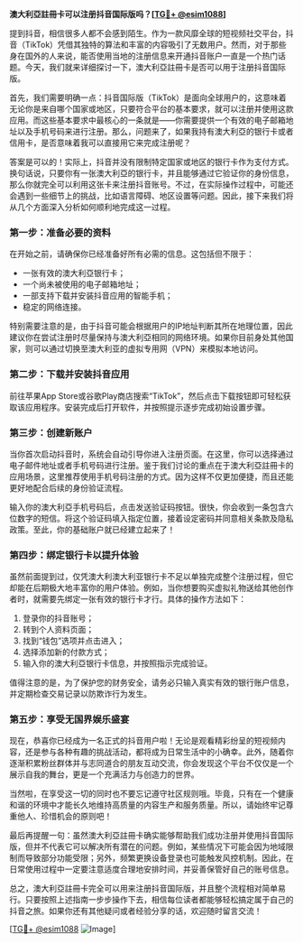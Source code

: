 **澳大利亞註冊卡可以注册抖音国际版吗？[[TG💪+ @esim1088](https://t.me/s/esim1088)]**

提到抖音，相信很多人都不会感到陌生。作为一款风靡全球的短视频社交平台，抖音（TikTok）凭借其独特的算法和丰富的内容吸引了无数用户。然而，对于那些身在国外的人来说，能否使用当地的注册信息来开通抖音账户一直是一个热门话题。今天，我们就来详细探讨一下，澳大利亞註冊卡是否可以用于注册抖音国际版。

首先，我们需要明确一点：抖音国际版（TikTok）是面向全球用户的，这意味着无论你是来自哪个国家或地区，只要符合平台的基本要求，就可以注册并使用这款应用。而这些基本要求中最核心的一条就是——你需要提供一个有效的电子邮箱地址以及手机号码来进行注册。那么，问题来了，如果我持有澳大利亞的银行卡或者信用卡，是否意味着我可以直接用它来完成注册呢？

答案是可以的！实际上，抖音并没有限制特定国家或地区的银行卡作为支付方式。换句话说，只要你有一张澳大利亞的银行卡，并且能够通过它验证你的身份信息，那么你就完全可以利用这张卡来注册抖音账号。不过，在实际操作过程中，可能还会遇到一些细节上的挑战，比如语言障碍、地区设置等问题。因此，接下来我们将从几个方面深入分析如何顺利地完成这一过程。

### 第一步：准备必要的资料

在开始之前，请确保你已经准备好所有必需的信息。这包括但不限于：
- 一张有效的澳大利亞银行卡；
- 一个尚未被使用的电子邮箱地址；
- 一部支持下载并安装抖音应用的智能手机；
- 稳定的网络连接。

特别需要注意的是，由于抖音可能会根据用户的IP地址判断其所在地理位置，因此建议你在尝试注册时尽量保持与澳大利亞相同的网络环境。如果你目前身处其他国家，则可以通过切换至澳大利亚的虚拟专用网（VPN）来模拟本地访问。

### 第二步：下载并安装抖音应用

前往苹果App Store或谷歌Play商店搜索“TikTok”，然后点击下载按钮即可轻松获取该应用程序。安装完成后打开软件，并按照提示逐步完成初始设置步骤。

### 第三步：创建新账户

当你首次启动抖音时，系统会自动引导你进入注册页面。在这里，你可以选择通过电子邮件地址或者手机号码进行注册。鉴于我们讨论的重点在于澳大利亞註冊卡的应用场景，这里推荐使用手机号码注册的方式。因为这样不仅更加便捷，而且还能更好地配合后续的身份验证流程。

输入你的澳大利亞手机号码后，点击发送验证码按钮。很快，你会收到一条包含六位数字的短信。将这个验证码填入指定位置，接着设定密码并同意相关条款及隐私政策。至此，你的基础账户就已经建立起来了！

### 第四步：绑定银行卡以提升体验

虽然前面提到过，仅凭澳大利澳大利亚银行卡不足以单独完成整个注册过程，但它却能在后期极大地丰富你的用户体验。例如，当你想要购买虚拟礼物送给其他创作者时，就需要先绑定一张有效的银行卡才行。具体的操作方法如下：

1. 登录你的抖音账号；
2. 转到个人资料页面；
3. 找到“钱包”选项并点击进入；
4. 选择添加新的付款方式；
5. 输入你的澳大利亞银行卡信息，并按照指示完成验证。

值得注意的是，为了保护您的财务安全，请务必只输入真实有效的银行账户信息，并定期检查交易记录以防欺诈行为发生。

### 第五步：享受无国界娱乐盛宴

现在，恭喜你已经成为一名正式的抖音用户啦！无论是观看精彩纷呈的短视频内容，还是参与各种有趣的挑战活动，都将成为日常生活中的小确幸。此外，随着你逐渐积累粉丝群体并与志同道合的朋友互动交流，你会发现这个平台不仅仅是一个展示自我的舞台，更是一个充满活力与创造力的世界。

当然啦，在享受这一切的同时也不要忘记遵守社区规则哦。毕竟，只有在一个健康和谐的环境中才能长久地维持高质量的内容生产和服务质量。所以，请始终牢记尊重他人、珍惜机会的原则吧！

最后再提醒一句：虽然澳大利亞註冊卡确实能够帮助我们成功注册并使用抖音国际版，但并不代表它可以解决所有潜在的问题。例如，某些情况下可能会因为地域限制而导致部分功能受限；另外，频繁更换设备登录也可能触发风控机制。因此，在日常使用过程中一定要注意适度合理地安排时间，并妥善保管好自己的账号信息。

总之，澳大利亞註冊卡完全可以用来注册抖音国际版，并且整个流程相对简单易行。只要按照上述指南一步步操作下去，相信每位读者都能够轻松搞定属于自己的抖音之旅。如果你还有其他疑问或者经验分享的话，欢迎随时留言交流！

[[TG💪+ @esim1088](https://t.me/s/esim1088) ![Image](https://i.postimg.cc/4NQfJmqS/Snipaste-2025-05-13-00-14-12.png)]